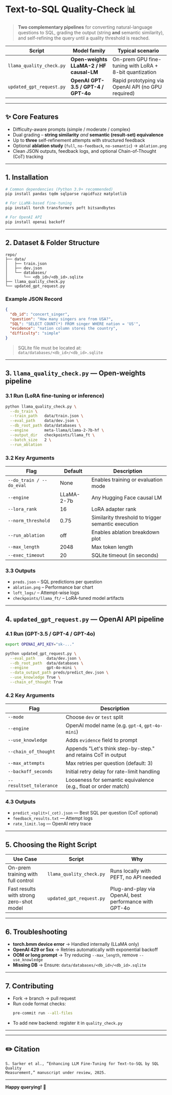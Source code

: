 # Text-to-SQL Quality-Check 📊

> **Two complementary pipelines** for converting natural-language questions to SQL, grading the output (string **and** semantic similarity), and self-refining the query until a quality threshold is reached.

| Script                    | Model family                           | Typical scenario                                       |
|---------------------------|----------------------------------------|--------------------------------------------------------|
| `llama_quality_check.py`  | **Open-weights LLaMA-2 / HF causal-LM**| On-prem GPU fine-tuning with LoRA + 8-bit quantization |
| `updated_gpt_request.py`  | **OpenAI GPT-3.5 / GPT-4 / GPT-4o**    | Rapid prototyping via OpenAI API (no GPU required)     |

---

## ✨ Core Features

- Difficulty-aware prompts (simple / moderate / complex)  
- Dual grading – **string similarity** *and* **semantic (result-set) equivalence**  
- Up to **three** self-refinement attempts with structured feedback  
- Optional **ablation study** (`full`, `no-feedback`, `no-semantic`) → `ablation.png`  
- Clean JSON outputs, feedback logs, and optional Chain-of-Thought (CoT) tracking  

---

## 1. Installation

```bash
# Common dependencies (Python 3.9+ recommended)
pip install pandas tqdm sqlparse rapidfuzz matplotlib

# For LLaMA-based fine-tuning
pip install torch transformers peft bitsandbytes

# For OpenAI API
pip install openai backoff
```

---

## 2. Dataset & Folder Structure

```
repo/
├── data/
│   ├── train.json
│   ├── dev.json
│   └── databases/
│       └── <db_id>/<db_id>.sqlite
├── llama_quality_check.py
└── updated_gpt_request.py
```

### Example JSON Record

```json
{
  "db_id": "concert_singer",
  "question": "How many singers are from USA?",
  "SQL": "SELECT COUNT(*) FROM singer WHERE nation = 'US'",
  "evidence": "nation column stores the country",
  "difficulty": "simple"
}
```

> SQLite file must be located at:  
> `data/databases/<db_id>/<db_id>.sqlite`

---

## 3. `llama_quality_check.py` — Open-weights pipeline

### 3.1 Run (LoRA fine-tuning or inference)

```bash
python llama_quality_check.py \
  --do_train \
  --train_path   data/train.json \
  --eval_path    data/dev.json \
  --db_root_path data/databases \
  --engine       meta-llama/Llama-2-7b-hf \
  --output_dir   checkpoints/llama_ft \
  --batch_size   2 \
  --run_ablation
```

### 3.2 Key Arguments

| Flag               | Default     | Description                                                   |
|--------------------|-------------|---------------------------------------------------------------|
| `--do_train / --do_eval` | None        | Enables training or evaluation mode                           |
| `--engine`         | LLaMA-2-7b  | Any Hugging Face causal LM                                    |
| `--lora_rank`      | 16          | LoRA adapter rank                                              |
| `--norm_threshold` | 0.75        | Similarity threshold to trigger semantic execution             |
| `--run_ablation`   | off         | Enables ablation breakdown plot                                |
| `--max_length`     | 2048        | Max token length                                               |
| `--exec_timeout`   | 20          | SQLite timeout (in seconds)                                    |

### 3.3 Outputs

- `preds.json` – SQL predictions per question  
- `ablation.png` – Performance bar chart  
- `loft_logs/` – Attempt-wise logs  
- `checkpoints/llama_ft/` – LoRA-tuned model artifacts  

---

## 4. `updated_gpt_request.py` — OpenAI API pipeline

### 4.1 Run (GPT-3.5 / GPT-4 / GPT-4o)

```bash
export OPENAI_API_KEY="sk-..."

python updated_gpt_request.py \
  --eval_path     data/dev.json \
  --db_root_path  data/databases \
  --engine        gpt-4o-mini \
  --data_output_path preds/predict_dev.json \
  --use_knowledge True \
  --chain_of_thought True
```

### 4.2 Key Arguments

| Flag                   | Description                                                      |
|------------------------|------------------------------------------------------------------|
| `--mode`               | Choose `dev` or `test` split                                     |
| `--engine`             | OpenAI model name (e.g. `gpt-4`, `gpt-4o-mini`)                  |
| `--use_knowledge`      | Adds `evidence` field to prompt                                  |
| `--chain_of_thought`   | Appends "Let's think step-by-step." and retains CoT in output    |
| `--max_attempts`       | Max retries per question (default: 3)                            |
| `--backoff_seconds`    | Initial retry delay for rate-limit handling                      |
| `--resultset_tolerance`| Looseness for semantic equivalence (e.g., float or order match)  |

### 4.3 Outputs

- `predict_<split>(_cot).json` — Best SQL per question (CoT optional)  
- `feedback_results.txt` — Attempt logs  
- `rate_limit.log` — OpenAI retry trace

---

## 5. Choosing the Right Script

| Use Case                                 | Script                   | Why                                                         |
|------------------------------------------|--------------------------|--------------------------------------------------------------|
| On-prem training with full control       | `llama_quality_check.py` | Runs locally with PEFT, no API needed                       |
| Fast results with strong zero-shot model | `updated_gpt_request.py` | Plug-and-play via OpenAI, best performance with GPT-4o      |

---

## 6. Troubleshooting

- **torch.bmm device error** → Handled internally (LLaMA only)  
- **OpenAI 429 or 5xx** → Retries automatically with exponential backoff  
- **OOM or long prompt** → Try reducing `--max_length`, remove `--use_knowledge`  
- **Missing DB** → Ensure: `data/databases/<db_id>/<db_id>.sqlite`

---

## 7. Contributing

- Fork → branch → pull request  
- Run code format checks:
  ```bash
  pre-commit run --all-files
  ```
- To add new backend: register it in `quality_check.py`

---


---

## ✏️ Citation

```
S. Sarker et al., “Enhancing LLM Fine-Tuning for Text-to-SQL by SQL Quality
Measurement,” manuscript under review, 2025.
```

---

**Happy querying!** 🎉
